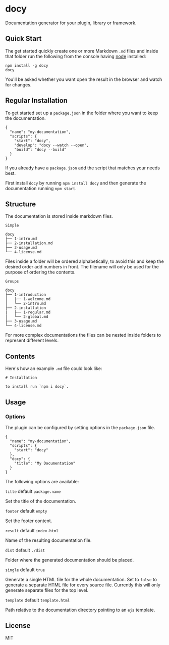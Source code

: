 # docy

Documentation generator for your plugin, library or framework.

## Quick Start

The get started quickly create one or more Markdown `.md` files and inside that
folder run the following from the console having [node](http://nodejs.org) installed:

```
npm install -g docy
docy
```

You'll be asked whether you want open the result in the browser and watch for changes.

## Regular Installation

To get started set up a `package.json` in the folder where you want to keep the documentation.

```
{
  "name": "my-documentation",
  "scripts": {
    "start": "docy",
    "develop": "docy --watch --open",
    "build": "docy --build"
  }
}
```

If you already have a `package.json` add the script that matches your needs best.

First install `docy` by running `npm install docy` and then generate the documentation running `npm start`.

## Structure

The documentation is stored inside markdown files.

`Simple`

```
docy
├── 1-intro.md
├── 2-installation.md
├── 3-usage.md
└── 4-license.md
```

Files inside a folder will be ordered alphabetically, to avoid this and keep
the desired order add numbers in front. The filename will only be used for the
purpose of ordering the contents.

`Groups`

```
docy
├── 1-introduction
│   ├── 1-welcome.md
│   └── 2-intro.md
├── 2-installation
|   ├── 1-regular.md
│   └── 2-global.md
├── 3-usage.md
└── 4-license.md
```

For more complex documentations the files can be nested inside folders to
represent different levels.

## Contents

Here's how an example `.md` file could look like:

```
# Installation

to install run `npm i docy`.
```

## Usage

### Options

The plugin can be configured by setting options in the `package.json` file.

```
{
  "name": "my-documentation",
  "scripts": {
    "start": "docy"
  },
  "docy": {
    "title": "My Documentation"
  }
}
```

The following options are available:

`title` default `package.name`

Set the title of the documentation.

`footer` default `empty`

Set the footer content.

`result` default `index.html`

Name of the resulting documentation file.

`dist` default `./dist`

Folder where the generated documentation should be placed.

`single` default `true`

Generate a single HTML file for the whole documentation. Set to `false` to generate a separate HTML file for every source file. Currently this will only generate separate files for the top level.

`template` default `template.html`

Path relative to the documentation directory pointing to an `ejs` template.

## License

MIT
